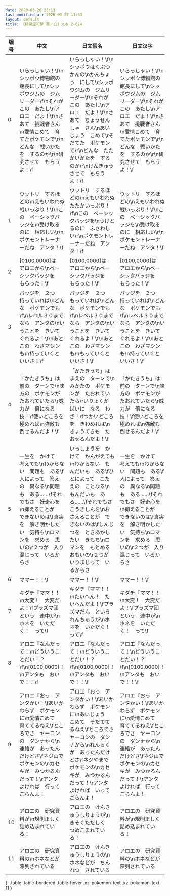 ```yaml
---
date: 2020-03-26 23:13
last_modified_at: 2020-03-27 11:53
layout: default
title: 《精灵宝可梦 黑／白》文本 2-024
---
```

| 编号 | 中文 | 日文假名 | 日文汉字 |
| ---- | ---- | ---- | --- |
| 0 | いらっしゃい！\f\nシッポウ博物館の　館長にして\nシッポウジムの　ジムリーダー\f\nそれが　この　あたし\nアロエ　だよ！\f\nさあて　挑戦者さん\n愛情こめて　育てたポケモンで\r\nどんな　戦いかたを　するのか\r\n研究させて　もらうよ！\f | いらっしゃい！\f\nシッポウはくぶつかんの\nかんちょう　にして\rシッポウジムの　ジムリーダー\f\nそれが　この　あたし\nアロエ　だよ！\f\nさあて　ちょうせんしゃ　さん\nあいじょう　こめて\rそだてた　ポケモンで\r\nどんな　たたかいかたを　するのか\r\nけんきゅう　させて　もらうよ！\f | いらっしゃい！\f\nシッポウ博物館の　館長にして\nシッポウジムの　ジムリーダー\f\nそれが　この　あたし\nアロエ　だよ！\f\nさあて　挑戦者さん\n愛情こめて　育てたポケモンで\r\nどんな　戦いかたを　するのか\r\n研究させて　もらうよ！\f |
| 1 | ウットリ　するほどの\nえもいわれぬ　戦いっぷり！\f\nこの　ベーシックバッジを\n受け取るのに　相応しい\r\nポケモントレーナーだね　アンタ！\f | ウットリ　するほどの\nえもいわれぬ　たたかいっぷり！\f\nこの　ベーシックバッジを\nうけとるのに　ふさわしい\r\nポケモントレーナーだね　アンタ！\f | ウットリ　するほどの\nえもいわれぬ　戦いっぷり！\f\nこの　ベーシックバッジを\n受け取るのに　相応しい\r\nポケモントレーナーだね　アンタ！\f |
| 2 | [0100,0000]は　アロエから\nベーシックバッジを　もらった！\f | [0100,0000]は　アロエから\nベーシックバッジを　もらった！\f | [0100,0000]は　アロエから\nベーシックバッジを　もらった！\f |
| 3 | バッジを　２つ　持っていれば\nどんな　ポケモンでも\f\nレベル３０までなら　アンタの\nいうことを　きいてくれるよ！\f\nあと　この　わざマシンも\n持っていくと　いいさ！\f | バッジを　２つ　もっていれば\nどんな　ポケモンでも\f\nレベル３０までなら　アンタの\nいうことを　きいてくれるよ！\f\nあと　この　わざマシンも\nもっていくと　いいさ！\f | バッジを　２つ　持っていれば\nどんな　ポケモンでも\f\nレベル３０までなら　アンタの\nいうことを　きいてくれるよ！\f\nあと　この　わざマシンも\n持っていくと　いいさ！\f |
| 4 | 「かたきうち」は　前の　ターンで\n味方の　ポケモンが　たおれていたら\r威力が　倍になる　技！\f使いどころを　極めれば\n強敵も　倒せるんだよ！\f | 「かたきうち」は　まえの　ターンで\nみかたの　ポケモンが　たおれていたら\rいりょくが　ばいに　なる　わざ！\fつかいどころを　きわめれば\nきょうてきも　たおせるんだよ！\f | 「かたきうち」は　前の　ターンで\n味方の　ポケモンが　たおれていたら\r威力が　倍になる　技！\f使いどころを　極めれば\n強敵も　倒せるんだよ！\f |
| 5 | 一生を　かけて　考えても\nわからない　問題も　ある\f人によって　答えの　異なる\n問題も　ある……\fそれでもさ　好奇心を\n抑えることが　できないのは\f真実を　解き明かしたい　気持ち\nロマンを　求める　思いの\r２つが　入り混じって　いるからさ | いっしょうを　かけて　かんがえても\nわからない　もんだいも　ある\fひとによって　こたえの　ことなる\nもんだいも　ある……\fそれでもさ　こうきしんを\nおさえることが　できないのは\fしんじつを　ときあかしたい　きもち\nロマンを　もとめる　おもいの\r２つが　いりまじって　いるからさ | 一生を　かけて　考えても\nわからない　問題も　ある\f人によって　答えの　異なる\n問題も　ある……\fそれでもさ　好奇心を\n抑えることが　できないのは\f真実を　解き明かしたい　気持ち\nロマンを　求める　思いの\r２つが　入り混じって　いるからさ |
| 6 | ママー！！\f | ママー！！\f | ママー！！\f |
| 7 | キダチ『ママ！！\n大変！　大変だよ！\fプラズマ団　という　連中が\nホネを　いただく！　って\f | キダチ『ママ！！\nたいへん！　たいへんだよ！\fプラズマだん　という　れんちゅうが\nホネを　いただく！　って\f | キダチ『ママ！！\n大変！　大変だよ！\fプラズマ団　という　連中が\nホネを　いただく！　って\f |
| 8 | アロエ『なんだって！\nどういうことだい！？\f\n[0100,0000]！\nアンタも　おいで！！\f | アロエ『なんだって！\nどういうことだい！？\f\n[0100,0000]！\nアンタも　おいで！！\f | アロエ『なんだって！\nどういうことだい！？\f\n[0100,0000]！\nアンタも　おいで！！\f |
| 9 | アロエ『おっ　アンタかい！\fあいかわらず　ポケモンに\n愛情こめて　育ててるねえ\fところでさ　ヤーコンの　ダンナから\n連絡が　あったんだけどさ\fネジ山で　ポケモンの\nカセキが　みつかるんだって！\rアンタ　よければ　行ってごらんよ！ | アロエ『おっ　アンタかい！\fあいかわらず　ポケモンに\nあいじょう　こめて　そだててるねえ\fところでさ　ヤーコンの　ダンナから\nれんらくが　あったんだけどさ\fネジやまで　ポケモンの\nカセキが　みつかるんだって！\rアンタ　よければ　いってごらんよ！ | アロエ『おっ　アンタかい！\fあいかわらず　ポケモンに\n愛情こめて　育ててるねえ\fところでさ　ヤーコンの　ダンナから\n連絡が　あったんだけどさ\fネジ山で　ポケモンの\nカセキが　みつかるんだって！\rアンタ　よければ　行ってごらんよ！ |
| 10 | アロエの　研究資料が\n規則正しく　詰め込まれている！ | アロエの　けんきゅうしりょうが\nきそくただしく　つめこまれている！ | アロエの　研究資料が\n規則正しく　詰め込まれている！ |
| 11 | アロエの　研究資料の\nホネなどが　陳列されている | アロエの　けんきゅうしりょうの\nホネなどが　ちんれつ　されている | アロエの　研究資料の\nホネなどが　陳列されている |
{: .table .table-bordered .table-hover .xz-pokemon-text .xz-pokemon-text-11 }